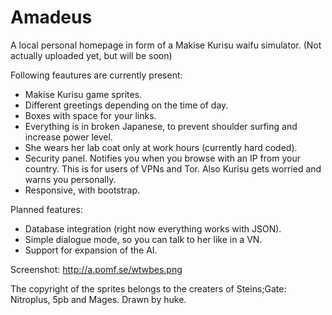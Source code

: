# Amadeus
A local personal homepage in form of a Makise Kurisu waifu simulator. (Not actually uploaded yet, but will be soon)

Following feautures are currently present:
* Makise Kurisu game sprites.
* Different greetings depending on the time of day.
* Boxes with space for your links.
* Everything is in broken Japanese, to prevent shoulder surfing and increase power level.
* She wears her lab coat only at work hours (currently hard coded).
* Security panel. Notifies you when you browse with an IP from your country. This is for users of VPNs and Tor. Also Kurisu gets worried and warns you personally.
* Responsive, with bootstrap.

Planned features:
* Database integration (right now everything works with JSON).
* Simple dialogue mode, so you can talk to her like in a VN.
* Support for expansion of the AI.

Screenshot: http://a.pomf.se/wtwbes.png

The copyright of the sprites belongs to the creaters of Steins;Gate: Nitroplus, 5pb and Mages. Drawn by huke.
